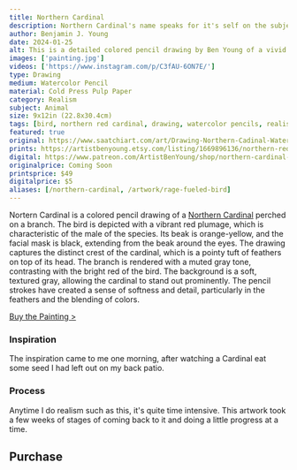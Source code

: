 ```yaml
---
title: Northern Cardinal
description: Northern Cardinal's name speaks for it's self on the subject of this watercolor pencil drawing. A brightly colored bird I am fond of.
author: Benjamin J. Young
date: 2024-01-25
alt: This is a detailed colored pencil drawing by Ben Young of a vivid red cardinal perched on a snowy branch.
images: ['painting.jpg']
videos: ['https://www.instagram.com/p/C3fAU-6ON7E/']
type: Drawing
medium: Watercolor Pencil
material: Cold Press Pulp Paper
category: Realism
subject: Animal
size: 9x12in (22.8x30.4cm)
tags: [bird, northern red cardinal, drawing, watercolor pencils, realism, animal art]
featured: true
original: https://www.saatchiart.com/art/Drawing-Northern-Cadinal-Watercolor-Pencil-Drawing/2418035/11491525/view
prints: https://artistbenyoung.etsy.com/listing/1669896136/northern-red-cardinal-bird-drawing-with
digital: https://www.patreon.com/ArtistBenYoung/shop/northern-cardinal-139662
originalprice: Coming Soon
printsprice: $49
digitalprice: $5
aliases: [/northern-cardinal, /artwork/rage-fueled-bird]
---
```


Nortern Cardinal is a colored pencil drawing of a [Northern Cardinal](https://www.allaboutbirds.org/guide/Northern_Cardinal/overview) perched on a branch. The bird is depicted with a vibrant red plumage, which is characteristic of the male of the species. Its beak is orange-yellow, and the facial mask is black, extending from the beak around the eyes. The drawing captures the distinct crest of the cardinal, which is a pointy tuft of feathers on top of its head. The branch is rendered with a muted gray tone, contrasting with the bright red of the bird. The background is a soft, textured gray, allowing the cardinal to stand out prominently. The pencil strokes have created a sense of softness and detail, particularly in the feathers and the blending of colors.

[Buy the Painting >](#purchase)

### Inspiration ###

The inspiration came to me one morning, after watching a Cardinal eat some seed I had left out on my back patio.

### Process ###

Anytime I do realism such as this, it's quite time intensive. This artwork took a few weeks of stages of coming back to it and doing a little progress at a time.


## Purchase ##
